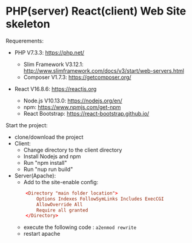 # PHP(server) React(client) Web Site skeleton

Requerements:
* PHP V7.3.3: https://php.net/
     * Slim Framework V3.12.1: http://www.slimframework.com/docs/v3/start/web-servers.html
     * Composer V1.7.3: https://getcomposer.org/

* React V16.8.6: https://reactjs.org
     * Node.js V10.13.0: https://nodejs.org/en/ 
	 * npm: https://www.npmjs.com/get-npm
	 * React Bootstrap: https://react-bootstrap.github.io/


Start the project:
* clone/download the project
* Client:
	* Change directory to the client directory
	* Install Nodejs and npm	
	* Run "npm install"
	* Run "nup run build"
* Server(Apache):	
	* Add to the site-enable config:	
    ```conf
	    <Directory "main folder location">
		    Options Indexes FollowSymLinks Includes ExecCGI
		    AllowOverride All
		    Require all granted
	    </Directory>
	```
	* execute the following code : ``a2enmod rewrite``
 	* restart apache
